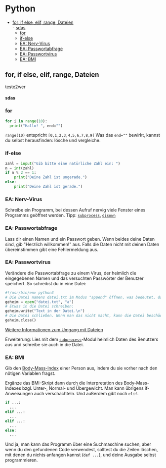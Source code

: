 # Python

<!-- MDTOC maxdepth:4 firsth1:3 numbering:0 flatten:0 bullets:1 updateOnSave:1 -->

- [for, if else, elif, range, Dateien](#for-if-else-elif-range-dateien)   
      - [sdas](#sdas)   
   - [for](#for)   
   - [if-else](#if-else)   
   - [EA: Nerv-Virus](#ea-nerv-virus)   
   - [EA: Passwortabfrage](#ea-passwortabfrage)   
   - [EA: Passwortvirus](#ea-passwortvirus)   
   - [EA: BMI](#ea-bmi)   

<!-- /MDTOC -->

## for, if else, elif, range, Dateien

teste2wer
#### sdas

### for

```python
for i in range(10):
  print("Hallo! ", end="")
```

`range(10)` entspricht `[0,1,2,3,4,5,6,7,8,9]`
Was das `end=""` bewirkt, kannst du selbst herausfinden: lösche und vergleiche.

### if-else

```python
zahl = input("Gib bitte eine natürliche Zahl ein: ")
n = int(zahl)
if n % 2 == 1:
    print("Deine Zahl ist ungerade.")
else:
    print("Deine Zahl ist gerade.")
```

### EA: Nerv-Virus
Schreibe ein Programm, bei dessen Aufruf nervig viele Fenster eines Programms geöffnet werden.
Tipp: [`subprocess`](), [`disown`](terminal.md)

### EA: Passwortabfrage
Lass dir einen Namen und ein Passwort geben. Wenn beides deine Daten sind, gib "Herzlich willkommen!" aus. Falls die Daten nicht mit deinen Daten übereinstimmen gibt eine Fehlermeldung aus.

### EA: Passwortvirus
Verändere die Passwortabfrage zu einem Virus, der heimlich die eingegebenen Namen und das versuchten Passwörter der Benutzer speichert. So schreibst du in eine Datei:

```python
#!/usr/bin/env python3
# Die Datei namens datei.txt im Modus "append" öffnen, was bedeutet, dass beim Schreiben hinzugefügt und nicht überschrieben wird. Will man überschreiben, kann man `w` verwenden.
geheim = open("datei.txt", "a")
# Etwas in die Datei schreiben:
geheim.write("Text in der Datei.\n")
# Die Datei schließen. Wenn man das nicht macht, kann die Datei beschädigt werden.
geheim.close()
```

[Weitere Informationen zum Umgang mit Dateien](https://www.tutorialspoint.com/python/python_files_io.htm)

Erweiterung: Lies mit dem [`subprocess`]()-Modul heimlich Daten des Benutzers aus und schreibe sie auch in die Datei.

### EA: BMI
Gib den [Body-Mass-Index](https://de.wikipedia.org/wiki/Body-Mass-Index#Berechnung) einer Person aus, indem du sie vorher nach den nötigen Variablen fragst.

Ergänze das BMI-Skript dann durch die Interpretation des Body-Mass-Indexes bzgl. Unter-, Normal- und Übergewicht. Man kann übrigens if-Anweisungen auch verschachteln. Und außerdem gibt noch `elif`.

```python
if ...:
  ...
elif ...:
  ...
elif ...:
  ...
else:
  ...
```

Und ja, man kann das Programm über eine Suchmaschine suchen, aber wenn du den gefundenen Code verwendest, solltest du die Zeilen löschen, mit denen du nichts anfangen kannst (`def ...`), und deine Ausgabe selbst programmieren.
